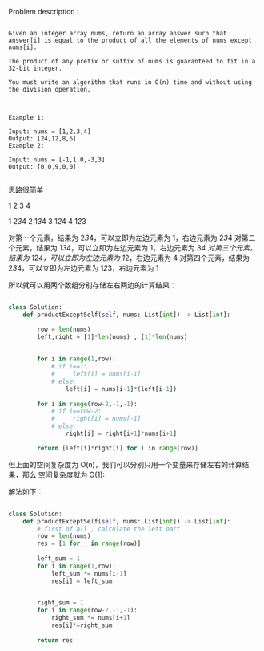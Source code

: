 
Problem description :

```

Given an integer array nums, return an array answer such that answer[i] is equal to the product of all the elements of nums except nums[i].

The product of any prefix or suffix of nums is guaranteed to fit in a 32-bit integer.

You must write an algorithm that runs in O(n) time and without using the division operation.

 

Example 1:

Input: nums = [1,2,3,4]
Output: [24,12,8,6]
Example 2:

Input: nums = [-1,1,0,-3,3]
Output: [0,0,9,0,0]
 

```

思路很简单

  1 2 3 4
        
1 2*3*4
2 1*3*4
3 1*2*4
4 1*2*3

对第一个元素，结果为 2*3*4，可以立即为左边元素为 1，右边元素为 2*3*4
对第二个元素，结果为 1*3*4，可以立即为左边元素为 1，右边元素为 3*4
对第三个元素，结果为 1*2*4，可以立即为左边元素为 1*2，右边元素为 4
对第四个元素，结果为 2*3*4，可以立即为左边元素为 1*2*3，右边元素为 1


所以就可以用两个数组分别存储左右两边的计算结果：

```Python

class Solution:
    def productExceptSelf(self, nums: List[int]) -> List[int]:

        row = len(nums)
        left,right = [1]*len(nums) , [1]*len(nums)
        
        
        for i in range(1,row):
            # if i==1:
            #     left[i] = nums[i-1]
            # else:
                left[i] = nums[i-1]*(left[i-1])
        
        for i in range(row-2,-1,-1):
            # if i==row-2:
            #     right[i] = nums[-1]
            # else:
                right[i] = right[i+1]*nums[i+1]

        return [left[i]*right[i] for i in range(row)]

```

但上面的空间复杂度为 O(n)，我们可以分别只用一个变量来存储左右的计算结果，那么
空间复杂度就为 O(1):

解法如下：

```Python

class Solution:
    def productExceptSelf(self, nums: List[int]) -> List[int]:        
        # first of all , calculate the left part
        row = len(nums)
        res = [1 for _ in range(row)]
        
        left_sum = 1
        for i in range(1,row):
            left_sum *= nums[i-1]
            res[i] = left_sum
        

        right_sum = 1
        for i in range(row-2,-1,-1):
            right_sum *= nums[i+1]
            res[i]*=right_sum
        
        return res

```

